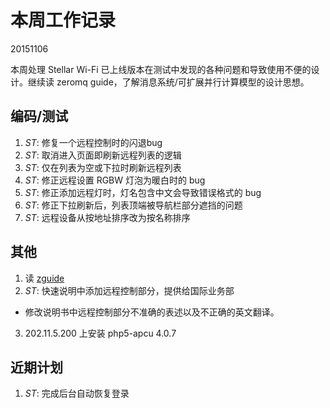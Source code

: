 # 本周工作记录

20151106

本周处理 Stellar Wi-Fi 已上线版本在测试中发现的各种问题和导致使用不便的设计。继续读 zeromq guide，了解消息系统/可扩展并行计算模型的设计思想。

## 编码/测试

1. *ST*: 修复一个远程控制时的闪退bug
2. *ST*: 取消进入页面即刷新远程列表的逻辑
3. *ST*: 仅在列表为空或下拉时刷新远程列表
4. *ST*: 修正远程设置 RGBW 灯泡为暖白时的 bug
5. *ST*: 修正添加远程灯时，灯名包含中文会导致错误格式的 bug
6. *ST*: 修正下拉刷新后，列表顶端被导航栏部分遮挡的问题
7. *ST*: 远程设备从按地址排序改为按名称排序

## 其他

1. 读 [zguide](zguide.zeromq.org)
2. *ST*: 快速说明中添加远程控制部分，提供给国际业务部
  - 修改说明书中远程控制部分不准确的表述以及不正确的英文翻译。
3. 202.11.5.200 上安装 php5-apcu 4.0.7

## 近期计划

1. *ST*: 完成后台自动恢复登录
